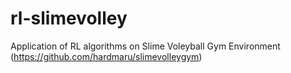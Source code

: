 # rl-slimevolley
Application of RL algorithms on Slime Voleyball Gym Environment (https://github.com/hardmaru/slimevolleygym)